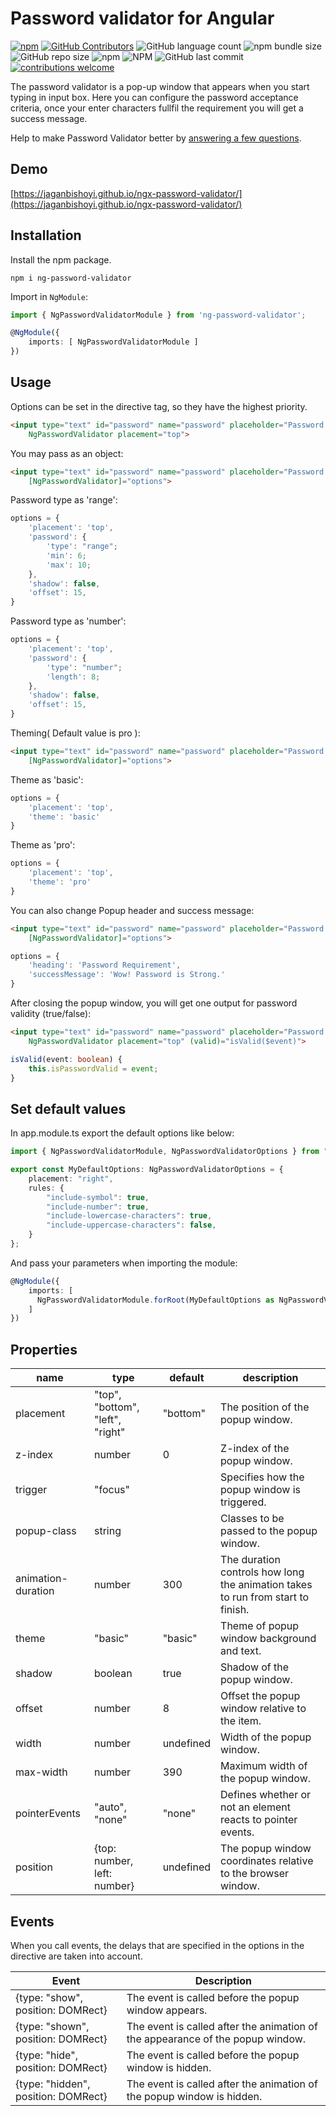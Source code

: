 # Password validator for Angular
[![npm](https://img.shields.io/npm/v/ng-password-validator.svg?style=flat-square)](https://www.npmjs.com/package/ng-password-validator)
[![GitHub Contributors](https://img.shields.io/github/contributors/jaganbishoyi/ngx-password-validator.svg?style=flat-square)](https://github.com/jaganbishoyi/ngx-password-validator/graphs/contributors)
![GitHub language count](https://img.shields.io/github/languages/count/jaganbishoyi/ngx-password-validator)
![npm bundle size](https://img.shields.io/bundlephobia/min/ng-password-validator)
![GitHub repo size](https://img.shields.io/github/repo-size/jaganbishoyi/ngx-password-validator)
![npm](https://img.shields.io/npm/dt/ng-password-validator)
![NPM](https://img.shields.io/npm/l/ng-password-validator)
![GitHub last commit](https://img.shields.io/github/last-commit/jaganbishoyi/ngx-password-validator)
[![contributions welcome](https://img.shields.io/badge/contributions-welcome-brightgreen.svg?style=flat-square)](https://github.com/jaganbishoyi/ngx-password-validator/issues)

The password validator is a pop-up window that appears when you start typing in input box. Here you can configure the password acceptance criteria, once your enter characters fullfil the requirement you will get a success message.

Help to make Password Validator better by [answering a few questions](https://forms.gle/P5KKhEsr91N85oWE9).

## Demo
[https://jaganbishoyi.github.io/ngx-password-validator/](https://jaganbishoyi.github.io/ngx-password-validator/)

## Installation

Install the npm package.

    npm i ng-password-validator

Import in `NgModule`:

```ts
import { NgPasswordValidatorModule } from 'ng-password-validator';

@NgModule({
    imports: [ NgPasswordValidatorModule ]
})
```

## Usage

Options can be set in the directive tag, so they have the highest priority.

```html
<input type="text" id="password" name="password" placeholder="Password.."
    NgPasswordValidator placement="top">
```

You may pass as an object:

```html
<input type="text" id="password" name="password" placeholder="Password.."
    [NgPasswordValidator]="options">
```
Password type as 'range':
```ts
options = {
    'placement': 'top',
    'password': {
        'type': "range";
        'min': 6;
        'max': 10;
    },
    'shadow': false,
    'offset': 15,
}
```
Password type as 'number':
```ts
options = {
    'placement': 'top',
    'password': {
        'type': "number";
        'length': 8;
    },
    'shadow': false,
    'offset': 15,
}
```

Theming( Default value is pro ):

```html
<input type="text" id="password" name="password" placeholder="Password.."
    [NgPasswordValidator]="options">
```
Theme as 'basic':
```ts
options = {
    'placement': 'top',
    'theme': 'basic'
}
```
Theme as 'pro':
```ts
options = {
    'placement': 'top',
    'theme': 'pro'
}
```

You can also change Popup header and success message:

```html
<input type="text" id="password" name="password" placeholder="Password.."
    [NgPasswordValidator]="options">
```
```ts
options = {
    'heading': 'Password Requirement',
    'successMessage': 'Wow! Password is Strong.'
}
```

After closing the popup window, you will get one output for password validity (true/false):

```html
<input type="text" id="password" name="password" placeholder="Password.."
    NgPasswordValidator placement="top" (valid)="isValid($event)">
```
```ts
isValid(event: boolean) {
    this.isPasswordValid = event;
}
```

## Set default values

In app.module.ts export the default options like below:
```ts
import { NgPasswordValidatorModule, NgPasswordValidatorOptions } from "ng-password-validator";

export const MyDefaultOptions: NgPasswordValidatorOptions = {
    placement: "right",
    rules: {
        "include-symbol": true,
        "include-number": true,
        "include-lowercase-characters": true,
        "include-uppercase-characters": false,
    }
};
```

And pass your parameters when importing the module:
```ts
@NgModule({
    imports: [
      NgPasswordValidatorModule.forRoot(MyDefaultOptions as NgPasswordValidatorOptions)
    ]
})
```


## Properties

| name               | type                             | default   | description                                                                     |
| ------------------ | -------------------------------- | --------- | ------------------------------------------------------------------------------- |
| placement          | "top", "bottom", "left", "right" | "bottom"  | The position of the popup window.                                               |
| z-index            | number                           | 0         | Z-index of the popup window.                                                    |
| trigger            | "focus"                          |           | Specifies how the popup window is triggered.                                    |
| popup-class        | string                           |           | Classes to be passed to the popup window.                                       |
| animation-duration | number                           | 300       | The duration controls how long the animation takes to run from start to finish. |
| theme              | "basic"                          | "basic"   | Theme of popup window background and text.                                      |
| shadow             | boolean                          | true      | Shadow of the popup window.                                                     |
| offset             | number                           | 8         | Offset the popup window relative to the item.                                   |
| width              | number                           | undefined | Width of the popup window.                                                      |
| max-width          | number                           | 390       | Maximum width of the popup window.                                              |
| pointerEvents      | "auto", "none"                   | "none"    | Defines whether or not an element reacts to pointer events.                     |
| position           | {top: number, left: number}      | undefined | The popup window coordinates relative to the browser window.                    |


## Events

When you call events, the delays that are specified in the options in the directive are taken into account.

| Event                               | Description                                                                    |
| ----------------------------------- | ------------------------------------------------------------------------------ |
| {type: "show", position: DOMRect}   | The event is called before the popup window appears.                           |
| {type: "shown", position: DOMRect}  | The event is called after the animation of the appearance of the popup window. |
| {type: "hide", position: DOMRect}   | The event is called before the popup window is hidden.                         |
| {type: "hidden", position: DOMRect} | The event is called after the animation of the popup window is hidden.         |

